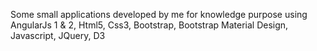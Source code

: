 Some small applications developed by me for knowledge purpose using AngularJs 1 & 2,  Html5, Css3, Bootstrap, Bootstrap Material Design, Javascript, JQuery, D3
